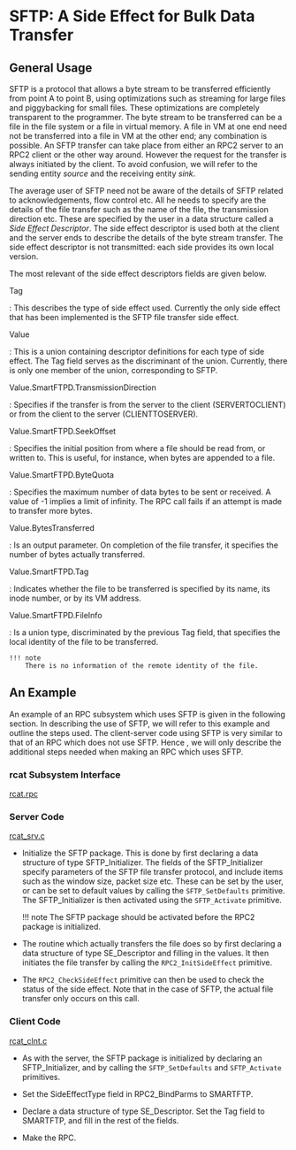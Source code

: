 # SFTP: A Side Effect for Bulk Data Transfer

## General Usage

SFTP is a protocol that allows a byte stream to be transferred efficiently from
point A to point B, using optimizations such as streaming for large files and
piggybacking for small files. These optimizations are completely transparent to
the programmer. The byte stream to be transferred can be a file in the file
system or a file in virtual memory. A file in VM at one end need not be
transferred into a file in VM at the other end; any combination is possible. An
SFTP transfer can take place from either an RPC2 server to an RPC2 client or
the other way around.  However the request for the transfer is always initiated
by the client.  To avoid confusion, we will refer to the sending entity
_source_ and the receiving entity _sink_.

The average user of SFTP need not be aware of the details of SFTP related to
acknowledgements, flow control etc. All he needs to specify are the details of
the file transfer such as the name of the file, the transmission direction etc.
These are specified by the user in a data structure called a _Side Effect
Descriptor_. The side effect descriptor is used both at the client and the
server ends to describe the details of the byte stream transfer. The side
effect descriptor is not transmitted: each side provides its own local version.

The most relevant of the side effect descriptors fields are given below.

Tag

:   This describes the type of side effect used. Currently the only side effect
    that has been implemented is the SFTP file transfer side effect.

Value

:   This is a union containing descriptor definitions for each type of side
    effect.  The Tag field serves as the discriminant of the union.  Currently,
    there is only one member of the union, corresponding to SFTP.

Value.SmartFTPD.TransmissionDirection

:   Specifies if the transfer is from the server to the client (SERVERTOCLIENT)
    or from the client to the server (CLIENTTOSERVER).

Value.SmartFTPD.SeekOffset

:   Specifies the initial position from where a file should be read from, or
    written to. This is useful, for instance, when bytes are appended to a file.

Value.SmartFTPD.ByteQuota

:   Specifies the  maximum number of data bytes to be sent or received.  A
    value of -1 implies a limit of infinity.  The RPC call fails if an attempt
    is made to transfer more bytes.

Value.BytesTransferred

:   Is an output parameter.  On completion of the file transfer, it specifies
    the number of bytes actually transferred.

Value.SmartFTPD.Tag

:   Indicates whether the file to be transferred is specified by its name, its
    inode number, or by its VM address.

Value.SmartFTPD.FileInfo

:   Is a union type, discriminated by the previous Tag field, that specifies
    the local identity of the file to be transferred.

    !!! note
        There is no information of the remote identity of the file.

## An Example

An example of an RPC subsystem which uses SFTP is given in the following
section. In describing the use of SFTP, we will refer to this example and
outline the steps used. The client-server code using SFTP is very similar to
that of an RPC which does not use SFTP.  Hence , we will only describe the
additional steps needed when making an RPC which uses SFTP.

### rcat Subsystem Interface

[rcat.rpc](examples/rcat.rpc.md)

### Server Code

[rcat_srv.c](examples/rcat_srv.c.md)

- Initialize the SFTP package.  This is done by first declaring a data
  structure of type SFTP\_Initializer.  The fields of the SFTP\_Initializer
  specify parameters of the SFTP file transfer protocol, and include items such
  as the window size, packet size etc. These can be set by the user, or can be
  set to default values by calling the `SFTP_SetDefaults` primitive. The
  SFTP\_Initializer is then activated using the `SFTP_Activate` primitive.

    !!! note
        The SFTP package should be activated before the RPC2 package is
        initialized.

- The routine which actually transfers the file does so by first declaring a
  data structure of type SE\_Descriptor and filling in the values.  It then
  initiates the file transfer by calling the `RPC2_InitSideEffect` primitive.

- The `RPC2_CheckSideEffect` primitive can then be used to check the status of
  the side effect.  Note that in the case of SFTP, the actual file transfer
  only occurs on this call.

### Client Code

[rcat_clnt.c](examples/rcat_clnt.c.md)

- As with the server, the SFTP package is initialized by declaring an
  SFTP\_Initializer, and by calling the `SFTP_SetDefaults` and
  `SFTP_Activate` primitives.

- Set the SideEffectType field in RPC2\_BindParms to SMARTFTP.

- Declare a data structure of type SE\_Descriptor.  Set the Tag field to
  SMARTFTP, and fill in the rest of the fields.

- Make the RPC.
